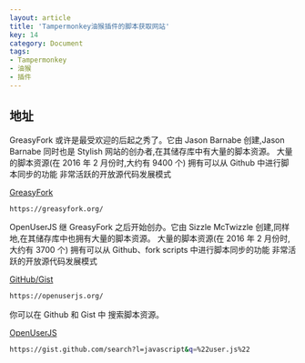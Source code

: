 ```yaml
---
layout: article
title: 'Tampermonkey油猴插件的脚本获取网站'
key: 14
category: Document
tags:
- Tampermonkey
- 油猴
- 插件
---
```


## 地址
GreasyFork 或许是最受欢迎的后起之秀了。它由 Jason Barnabe 创建,Jason Barnabe 同时也是 Stylish 网站的创办者,在其储存库中有大量的脚本资源。
大量的脚本资源(在 2016 年 2 月份时,大约有 9400 个)
拥有可以从 Github 中进行脚本同步的功能
非常活跃的开放源代码发展模式

[GreasyFork](https://greasyfork.org/)

```bash
https://greasyfork.org/
```

OpenUserJS 继 GreasyFork 之后开始创办。它由 Sizzle McTwizzle 创建,同样地,在其储存库中也拥有大量的脚本资源。
大量的脚本资源(在 2016 年 2 月份时,大约有 3700 个)
拥有可以从 Github、fork scripts 中进行脚本同步的功能
非常活跃的开放源代码发展模式

[GitHub/Gist](https://openuserjs.org/)

```bash
https://openuserjs.org/
```

你可以在 Github 和 Gist 中 搜索脚本资源。

[OpenUserJS](https://gist.github.com/search?l=javascript&q=%22user.js%22)

```bash
https://gist.github.com/search?l=javascript&q=%22user.js%22
```
